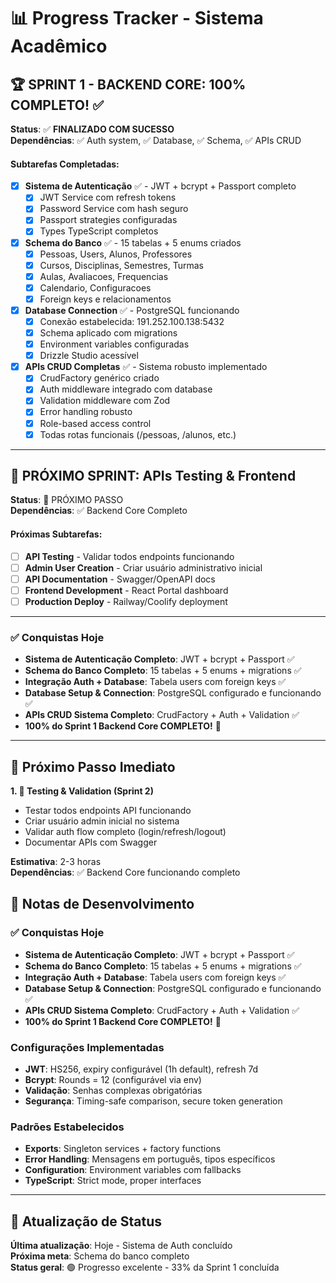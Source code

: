 # 📊 Progress Tracker - Sistema Acadêmico

## 🏆 **SPRINT 1 - BACKEND CORE: 100% COMPLETO!** ✅
**Status**: ✅ **FINALIZADO COM SUCESSO**  
**Dependências**: ✅ Auth system, ✅ Database, ✅ Schema, ✅ APIs CRUD  

#### Subtarefas Completadas:
- [x] **Sistema de Autenticação** ✅ - JWT + bcrypt + Passport completo
  - [x] JWT Service com refresh tokens
  - [x] Password Service com hash seguro
  - [x] Passport strategies configuradas
  - [x] Types TypeScript completos

- [x] **Schema do Banco** ✅ - 15 tabelas + 5 enums criados
  - [x] Pessoas, Users, Alunos, Professores
  - [x] Cursos, Disciplinas, Semestres, Turmas
  - [x] Aulas, Avaliacoes, Frequencias
  - [x] Calendario, Configuracoes
  - [x] Foreign keys e relacionamentos

- [x] **Database Connection** ✅ - PostgreSQL funcionando
  - [x] Conexão estabelecida: 191.252.100.138:5432
  - [x] Schema aplicado com migrations
  - [x] Environment variables configuradas
  - [x] Drizzle Studio acessível

- [x] **APIs CRUD Completas** ✅ - Sistema robusto implementado
  - [x] CrudFactory genérico criado
  - [x] Auth middleware integrado com database
  - [x] Validation middleware com Zod
  - [x] Error handling robusto
  - [x] Role-based access control
  - [x] Todas rotas funcionais (/pessoas, /alunos, etc.)

---

## 🚀 **PRÓXIMO SPRINT: APIs Testing & Frontend** 
**Status**: 🔄 PRÓXIMO PASSO  
**Dependências**: ✅ Backend Core Completo  

#### Próximas Subtarefas:
- [ ] **API Testing** - Validar todos endpoints funcionando
- [ ] **Admin User Creation** - Criar usuário administrativo inicial
- [ ] **API Documentation** - Swagger/OpenAPI docs
- [ ] **Frontend Development** - React Portal dashboard
- [ ] **Production Deploy** - Railway/Coolify deployment

---

### ✅ Conquistas Hoje
- **Sistema de Autenticação Completo**: JWT + bcrypt + Passport ✅
- **Schema do Banco Completo**: 15 tabelas + 5 enums + migrations ✅
- **Integração Auth + Database**: Tabela users com foreign keys ✅
- **Database Setup & Connection**: PostgreSQL configurado e funcionando ✅
- **APIs CRUD Sistema Completo**: CrudFactory + Auth + Validation ✅
- **100% do Sprint 1 Backend Core COMPLETO!** 🎉

---

## 🎯 Próximo Passo Imediato

**1. 🧪 Testing & Validation (Sprint 2)**
- Testar todos endpoints API funcionando
- Criar usuário admin inicial no sistema
- Validar auth flow completo (login/refresh/logout)
- Documentar APIs com Swagger

**Estimativa**: 2-3 horas  
**Dependências**: ✅ Backend Core funcionando completo

## 📝 Notas de Desenvolvimento

### ✅ Conquistas Hoje
- **Sistema de Autenticação Completo**: JWT + bcrypt + Passport ✅
- **Schema do Banco Completo**: 15 tabelas + 5 enums + migrations ✅
- **Integração Auth + Database**: Tabela users com foreign keys ✅
- **Database Setup & Connection**: PostgreSQL configurado e funcionando ✅
- **APIs CRUD Sistema Completo**: CrudFactory + Auth + Validation ✅
- **100% do Sprint 1 Backend Core COMPLETO!** 🎉

### Configurações Implementadas
- **JWT**: HS256, expiry configurável (1h default), refresh 7d
- **Bcrypt**: Rounds = 12 (configurável via env)
- **Validação**: Senhas complexas obrigatórias
- **Segurança**: Timing-safe comparison, secure token generation

### Padrões Estabelecidos
- **Exports**: Singleton services + factory functions
- **Error Handling**: Mensagens em português, tipos específicos
- **Configuration**: Environment variables com fallbacks
- **TypeScript**: Strict mode, proper interfaces

---

## 🔄 Atualização de Status

**Última atualização**: Hoje - Sistema de Auth concluído  
**Próxima meta**: Schema do banco completo  
**Status geral**: 🟢 Progresso excelente - 33% da Sprint 1 concluída 